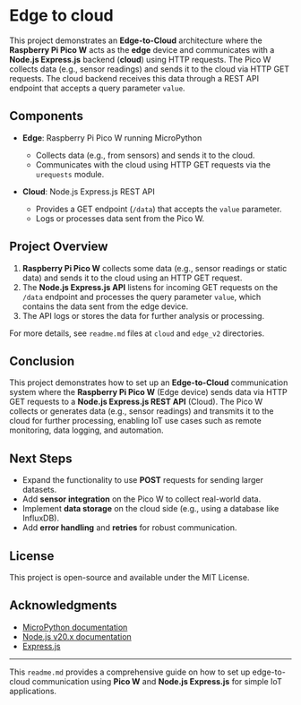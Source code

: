# Edge to cloud

This project demonstrates an **Edge-to-Cloud** architecture where the **Raspberry Pi Pico W** acts as the **edge** device and communicates with a **Node.js Express.js** backend (**cloud**) using HTTP requests. The Pico W collects data (e.g., sensor readings) and sends it to the cloud via HTTP GET requests. The cloud backend receives this data through a REST API endpoint that accepts a query parameter `value`.

## Components

- **Edge**: Raspberry Pi Pico W running MicroPython
  - Collects data (e.g., from sensors) and sends it to the cloud.
  - Communicates with the cloud using HTTP GET requests via the `urequests` module.
  
- **Cloud**: Node.js Express.js REST API
  - Provides a GET endpoint (`/data`) that accepts the `value` parameter.
  - Logs or processes data sent from the Pico W.

## Project Overview

1. **Raspberry Pi Pico W** collects some data (e.g., sensor readings or static data) and sends it to the cloud using an HTTP GET request.
2. The **Node.js Express.js API** listens for incoming GET requests on the `/data` endpoint and processes the query parameter `value`, which contains the data sent from the edge device.
3. The API logs or stores the data for further analysis or processing.

For more details, see `readme.md` files at `cloud` and `edge_v2` directories.

## Conclusion

This project demonstrates how to set up an **Edge-to-Cloud** communication system where the **Raspberry Pi Pico W** (Edge device) sends data via HTTP GET requests to a **Node.js Express.js REST API** (Cloud). The Pico W collects or generates data (e.g., sensor readings) and transmits it to the cloud for further processing, enabling IoT use cases such as remote monitoring, data logging, and automation.

## Next Steps

- Expand the functionality to use **POST** requests for sending larger datasets.
- Add **sensor integration** on the Pico W to collect real-world data.
- Implement **data storage** on the cloud side (e.g., using a database like InfluxDB).
- Add **error handling** and **retries** for robust communication.

## License

This project is open-source and available under the MIT License.

## Acknowledgments

- [MicroPython documentation](https://docs.micropython.org)
- [Node.js v20.x documentation](https://nodejs.org/docs/latest-v20.x/api/index.html)
- [Express.js](https://expressjs.com/)

---

This `readme.md` provides a comprehensive guide on how to set up edge-to-cloud communication using **Pico W** and **Node.js Express.js** for simple IoT applications.
